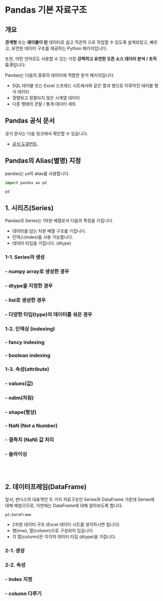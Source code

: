 # Pandas 기본 자료구조

## 개요
**관계형** 또는 **레이블이 된** 데이터로 쉽고 직관적 으로 작업할 수 있도록 설계되었고, 빠르고, 유연한 데이터 구조를 제공하는 Python 패키지입니다.

또한, 어떤 언어로도 사용할 수 있는 가장 **강력하고 유연한 오픈 소스 데이터 분석 / 조직 도구**입니다.

Pandas는 다음의 종류의 데이터에 적합한 분석 패키지입니다.

- SQL 테이블 또는 Excel 스프레드 시트에서와 같은 열과 행으로 이루어진 테이블 형식 데이터
- 정렬되고 정렬되지 않은 시계열 데이터
- 다른 형태의 관찰 / 통계 데이터 세트

## Pandas 공식 문서
공식 문서는 다음 링크에서 확인할 수 있습니다. <br/>
- [공식 도큐먼트](https://pandas.pydata.org/docs/reference/index.html).


## Pandas의 Alias(별명) 지정
pandas는 `pd`의 alias를 사용합니다.

```python
import pandas as pd

pd
```

## 1. 시리즈(Series)

Pandas의 Series는 1차원 배열로서 다음의 특징을 가집니다.

- 데이터를 담는 차원 배열 구조를 가집니다.
- 인덱스(index)를 사용 가능합니다.
- 데이터 타입을 가집니다. (dtype)

### 1-1. Series의 생성

### - numpy array로 생성한 경우
### - dtype을 지정한 경우
### - list로 생성한 경우
### - 다양한 타입(type)의 데이터를 섞은 경우

### 1-2. 인덱싱 (indexing)
### - fancy indexing
### - boolean indexing

### 1-3. 속성(attribute)
### - values(값)
### - ndim(차원)
### - shape(형상)

### - NaN (Not a Number)
### - 결측치 (NaN) 값 처리

### - 슬라이싱


<br/>
<br/>

## 2. 데이터프레임(DataFrame)

앞서, 판다스의 대표적인 두 가지 자료구조인 Series와 DataFrame 가운데 Series에 대해 배웠으므로, 이번에는 DataFrame에 대해 알아보도록 합니다.

`pd.DataFrame`
- 2차원 데이터 구조 (Excel 데이터 시트를 생각하시면 됩니다)
- 행(row), 열(column)으로 구성되어 있습니다.
- 각 열(column)은 각각의 데이터 타입 (dtype)을 가집니다.

### 2-1. 생성
### 2-2. 속성

### - index 지정
### - column 다루기
